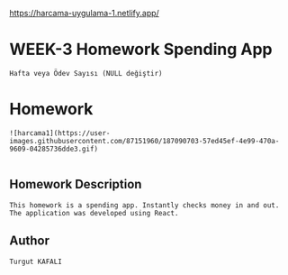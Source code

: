 https://harcama-uygulama-1.netlify.app/

# WEEK-3 Homework Spending App
```Hafta veya Ödev Sayısı (NULL değiştir)```

# Homework 
```
![harcama1](https://user-images.githubusercontent.com/87151960/187090703-57ed45ef-4e99-470a-9609-04285736dde3.gif)


```

## Homework Description

```This homework is a spending app. Instantly checks money in and out. The application was developed using React. ```


## Author

```Turgut KAFALI```
